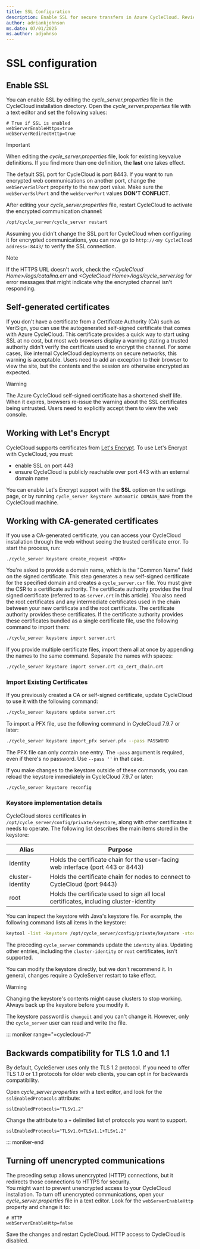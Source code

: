 ```yaml
---
title: SSL Configuration
description: Enable SSL for secure transfers in Azure CycleCloud. Review self-generated certificates. Work with Let's Encrypt or CA-generated certificates.
author: adriankjohnson
ms.date: 07/01/2025
ms.author: adjohnso
---
```


# SSL configuration

## Enable SSL

You can enable SSL by editing the _cycle_server.properties_ file in the CycleCloud installation directory. Open the _cycle_server.properties_ file with a text editor and set the following values:

``` properties
# True if SSL is enabled
webServerEnableHttps=true
webServerRedirectHttp=true
```

> [!IMPORTANT]
> When editing the _cycle_server.properties_ file, look for existing keyvalue definitions. If you find more than one definition, the **last** one takes effect.

The default SSL port for CycleCloud is port 8443. If you want to run encrypted web communications on another port, change the `webServerSslPort` property to the new port value. Make sure the `webServerSslPort` and the `webServerPort` values **DON'T CONFLICT**.

After editing your _cycle_server.properties_ file, restart CycleCloud to activate the encrypted communication channel:

```bash
/opt/cycle_server/cycle_server restart
```

Assuming you didn't change the SSL port for CycleCloud when configuring it for encrypted communications, you can now go to `http://<my CycleCloud address>:8443/` to verify the SSL connection.

> [!NOTE]
> If the HTTPS URL doesn't work, check the _&lt;CycleCloud Home&gt;/logs/catalina.err_ and _&lt;CycleCloud Home&gt;/logs/cycle_server.log_ for error messages that might indicate why the encrypted channel isn't responding.

## Self-generated certificates

If you don't have a certificate from a Certificate Authority (CA) such as VeriSign, you can use the autogenerated self-signed certificate that comes with Azure CycleCloud. This certificate provides a quick way to start using SSL at no cost, but most web browsers display a warning stating a trusted authority didn't verify the certificate used to encrypt the channel. For some cases, like internal CycleCloud deployments on secure networks, this warning is acceptable. Users need to add an exception to their browser to view the site, but the contents and the session are otherwise encrypted as expected.

> [!WARNING]
> The Azure CycleCloud self-signed certificate has a shortened shelf life. When it expires, browsers re-issue the warning about the SSL certificates being untrusted. Users need to explicitly accept them to view the web console.

## Working with Let's Encrypt

CycleCloud supports certificates from [Let's Encrypt](https://letsencrypt.org/). To use Let's Encrypt with CycleCloud, you must:

* enable SSL on port 443
* ensure CycleCloud is publicly reachable over port 443 with an external domain name

You can enable Let's Encrypt support with the **SSL** option on the settings page, or by running `cycle_server keystore automatic DOMAIN_NAME` from the CycleCloud machine.

## Working with CA-generated certificates

If you use a CA-generated certificate, you can access your CycleCloud installation through the web without seeing the trusted certificate error. To start the process, run:

``` CLI
./cycle_server keystore create_request <FQDN>
```

You're asked to provide a domain name, which is the "Common Name" field on the signed certificate. This step generates a new self-signed certificate for the specified domain and creates a `cycle_server.csr` file. You must give the CSR to a certificate authority. The certificate authority provides the final signed certificate (referred to as `server.crt` in this article). You also need the root certificates and any intermediate certificates used in the chain between your new certificate and the root certificate. The certificate authority provides these certificates. If the certificate authority provides these certificates bundled as a single certificate file, use the following command to import them:

```bash
./cycle_server keystore import server.crt
```

If you provide multiple certificate files, import them all at once by appending the names to the same command. Separate the names with spaces:

```bash
./cycle_server keystore import server.crt ca_cert_chain.crt
```

### Import Existing Certificates

If you previously created a CA or self-signed certificate, update CycleCloud to use it with the following command:

```bash
./cycle_server keystore update server.crt
```

To import a PFX file, use the following command in CycleCloud 7.9.7 or later:

```bash
./cycle_server keystore import_pfx server.pfx --pass PASSWORD
```

The PFX file can only contain one entry. The `-pass` argument is required, even if there's no password. Use `--pass ''` in that case.

If you make changes to the keystore outside of these commands, you can reload the keystore immediately in CycleCloud 7.9.7 or later:

```bash
./cycle_server keystore reconfig
```

### Keystore implementation details

CycleCloud stores certificates in `/opt/cycle_server/config/private/keystore`, along with other certificates it needs to operate. The following list describes the main items stored in the keystore:

Alias | Purpose
---------------|--------
identity | Holds the certificate chain for the user-facing web interface (port 443 or 8443)
cluster-identity | Holds the certificate chain for nodes to connect to CycleCloud (port 9443)
root | Holds the certificate used to sign all local certificates, including cluster-identity

You can inspect the keystore with Java's keystore file. For example, the following command lists all items in the keystore:

```bash
keytool -list -keystore /opt/cycle_server/config/private/keystore -storepass changeit
```

The preceding `cycle_server` commands update the `identity` alias. Updating other entries, including the `cluster-identity` or `root` certificates, isn't supported.

You can modify the keystore directly, but we don't recommend it. In general, changes require a CycleServer restart to take effect.

> [!WARNING]
> Changing the keystore's contents might cause clusters to stop working. Always back up the keystore before you modify it.

The keystore password is `changeit` and you can't change it. However, only the `cycle_server` user can read and write the file.

::: moniker range="=cyclecloud-7"
## Backwards compatibility for TLS 1.0 and 1.1

By default, CycleServer uses only the TLS 1.2 protocol. If you need to offer TLS 1.0 or 1.1 protocols for older web clients, you can opt in for backwards compatibility.

Open _cycle_server.properties_ with a text editor, and look for the `sslEnabledProtocols` attribute:

``` properties
sslEnabledProtocols="TLSv1.2"
```

Change the attribute to a `+` delimited list of protocols you want to support.

``` properties
sslEnabledProtocols="TLSv1.0+TLSv1.1+TLSv1.2"
```
::: moniker-end

## Turning off unencrypted communications

The preceding setup allows unencrypted (HTTP) connections, but it redirects those connections to HTTPS for security.  
You might want to prevent unencrypted access to your CycleCloud installation. To turn off unencrypted communications, open your _cycle_server.properties_ file in a text editor. Look for the `webServerEnableHttp` property and change it to:

``` properties
# HTTP
webServerEnableHttp=false
```

Save the changes and restart CycleCloud. HTTP access to CycleCloud is disabled.
